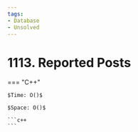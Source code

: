 ```yaml
---
tags:
- Database
- Unsolved
---
```



# 1113. Reported Posts

=== "C++"

    $Time: O()$

    $Space: O()$

    ```c++
    ```